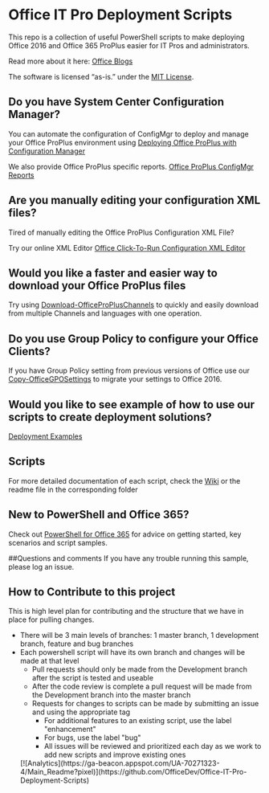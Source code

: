 # Office IT Pro Deployment Scripts
This repo is a collection of useful PowerShell scripts to make deploying Office 2016 and Office 365 ProPlus easier for IT Pros and administrators. 

Read more about it here: [Office Blogs](https://blogs.office.com/2015/08/19/introducing-the-office-it-pro-deployment-script-project/)

The software is licensed “as-is.” under the [MIT License](https://github.com/OfficeDev/Office-IT-Pro-Deployment-Scripts/blob/master/LICENSE).

## Do you have System Center Configuration Manager?
You can automate the configuration of ConfigMgr to deploy and manage your Office ProPlus environment using [Deploying Office ProPlus with Configuration Manager](https://github.com/OfficeDev/Office-IT-Pro-Deployment-Scripts/tree/master/Office-ProPlus-Deployment/Setup-CMOfficeDeployment)

We also provide Office ProPlus specific reports. [Office ProPlus ConfigMgr Reports](https://github.com/OfficeDev/Office-IT-Pro-Deployment-Scripts/tree/master/Office-ProPlus-Management/Setup-CMOffice365ClientReports)

## Are you manually editing your configuration XML files?
Tired of manually editing the Office ProPlus Configuration XML File?

Try our online XML Editor [Office Click-To-Run Configuration XML Editor](http://officedev.github.io/Office-IT-Pro-Deployment-Scripts/XmlEditor.html)

## Would you like a faster and easier way to download your Office ProPlus files

Try using [Download-OfficeProPlusChannels](https://github.com/OfficeDev/Office-IT-Pro-Deployment-Scripts/tree/master/Office-ProPlus-Deployment/Download-OfficeProPlusBranch) to quickly and easily download from multiple Channels and languages with one operation.

## Do you use Group Policy to configure your Office Clients?

If you have Group Policy setting from previous versions of Office use our [Copy-OfficeGPOSettings](https://github.com/OfficeDev/Office-IT-Pro-Deployment-Scripts/tree/master/Office-ProPlus-Preparation/Copy-OfficeGPOSettings) to migrate your settings to Office 2016.

## Would you like to see example of how to use our scripts to create deployment solutions?

[Deployment Examples](https://github.com/OfficeDev/Office-IT-Pro-Deployment-Scripts/tree/master/Office-ProPlus-Deployment/Deploy-OfficeClickToRun)

## Scripts
For more detailed documentation of each script, check the [Wiki](https://github.com/OfficeDev/Office-IT-Pro-Deployment-Scripts/wiki) or the readme file in the corresponding folder

## New to PowerShell and Office 365?
Check out [PowerShell for Office 365](http://powershell.office.com) for advice on getting started, key scenarios and script samples.  

##Questions and comments
If you have any trouble running this sample, please log an issue.

## How to Contribute to this project
This is high level plan for contributing and the structure that we have in place for pulling changes.
<UL>
<LI>There will be 3 main levels of branches: 1 master branch, 1 development branch, feature and bug branches
<LI>Each powershell script will have its own branch and changes will be made at that level
<UL>
<LI>Pull requests should only be made from the Development branch after the script is tested and useable
<LI>After the code review is complete a pull request will be made from the Development branch into the master branch
<LI>Requests for changes to scripts can be made by submitting an issue and using the appropriate tag
<UL>
<LI>For additional features to an existing script, use the label "enhancement"
<LI>For bugs, use the label "bug"
<LI>All issues will be reviewed and prioritized each day as we work to add new scripts and improve existing ones</UL>
</UL>
[![Analytics](https://ga-beacon.appspot.com/UA-70271323-4/Main_Readme?pixel)](https://github.com/OfficeDev/Office-IT-Pro-Deployment-Scripts)
